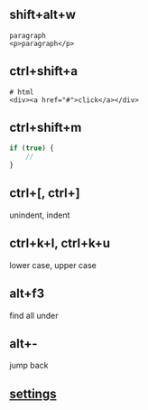 ## shift+alt+w
```
paragraph
<p>paragraph</p>
```

## ctrl+shift+a
```
# html
<div><a href="#">click</a></div>
```

## ctrl+shift+m
```js
if (true) {
    //
}
```

## ctrl+[, ctrl+]
unindent, indent

## ctrl+k+l, ctrl+k+u
lower case, upper case

## alt+f3
find all under

## alt+-
jump back

## [settings](settings)
